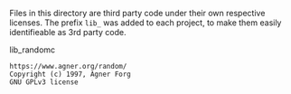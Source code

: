 Files in this directory are third party code under their own respective licenses.
The prefix `lib_` was added to each project, to make them easily identifieable as 3rd party code.

lib_randomc

    https://www.agner.org/random/
    Copyright (c) 1997, Agner Forg
    GNU GPLv3 license

